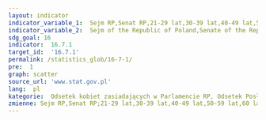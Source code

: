 ```yaml
---
layout: indicator
indicator_variable_1:  Sejm RP,Senat RP,21-29 lat,30-39 lat,40-49 lat,50-59 lat,60 lat i więcej,21-29 lat_,30-39 lat_,40-49 lat_,50-59 lat_,60 lat i więcej_
indicator_variable_2:  Sejm of the Republic of Poland,Senate of the Republic of Poland,21-29 years,30-39 years,40-49 years,50-59 years,60 years and more,21-29 years_,30-39 years_,40-49 years_,50-59 years_,60 years and more_
sdg_goal: 16
indicator:  16.7.1
target_id:  '16.7.1'
permalink: /statistics_glob/16-7-1/
pre:  1
graph: scatter
source_url: 'www.stat.gov.pl'
lang:  pl
kategorie:  Odsetek kobiet zasiadających w Parlamencie RP, Odsetek Posłów w danej grupie wieku, Odsetek Senatorów w danej grupie wieku
zmienne: Sejm RP,Senat RP;21-29 lat,30-39 lat,40-49 lat,50-59 lat,60 lat i więcej;21-29 lat,30-39 lat,40-49 lat,50-59 lat,60 lat i więcej
---
```

